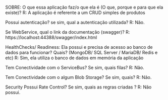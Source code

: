 SOBRE:
O que essa aplicação faz/o que ela é (O que, porque e para que ela existe)?
R: A aplicação é referente a um CRUD simples de produtos

Possui autenticação? se sim, qual a autenticação utilizada?
R: Não.

Se WebService, qual o link da documentação (swagger)?
R: https://localhost:44388/swagger/index.html


HealthChecks/ Readiness:
Ela possui e precisa de acesso ao banco de dados para funcionar? Quais? (MongoDB/ SQL Server / MariaDB/ Redis e etc)
R: Sim, ela utiliza o banco de dados em memória da aplicação

Tem Conectividade com o ServiceBus? Se sim, quais filas?
R: Não.

Tem Conectividade com o algum Blob Storage? Se sim, quais?
R: Não.

Security
Possui Rate Control? Se sim, quais as regras criadas ?
R: Não possui.


